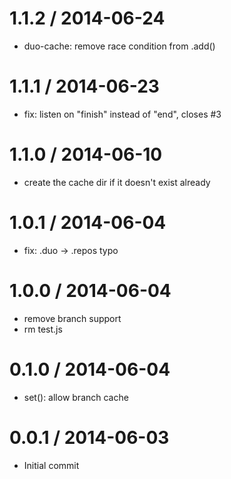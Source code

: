 
1.1.2 / 2014-06-24
==================

 * duo-cache: remove race condition from .add()

1.1.1 / 2014-06-23
==================

 * fix: listen on "finish" instead of "end", closes #3

1.1.0 / 2014-06-10
==================

 * create the cache dir if it doesn't exist already

1.0.1 / 2014-06-04
==================

 * fix: .duo -> .repos typo

1.0.0 / 2014-06-04
==================

 * remove branch support
 * rm test.js

0.1.0 / 2014-06-04
==================

 * set(): allow branch cache

0.0.1 / 2014-06-03
==================

 * Initial commit


